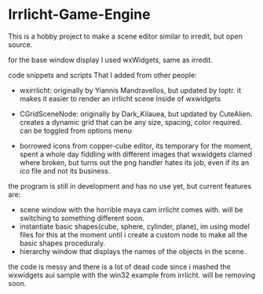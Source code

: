 # Irrlicht-Game-Engine

This is a hobby project to make a scene editor similar to irredit, but open source.

for the base window display I used wxWidgets, same as irredit.

code snippets and scripts That I added from other people:

- wxirrlicht: originally by Yiannis Mandravellos, but updated by loptr. it makes it easier to render an irrlicht scene inside of wxwidgets

- CGridSceneNode: originally by Dark_Kilauea, but updated by CuteAlien. creates a dynamic grid that can be any size, spacing, color required. can be toggled from options menu

- borrowed icons from copper-cube editor, its temporary for the moment, spent a whole day fiddling with different images that wxwidgets clamed where broken,
 but turns out the png handler hates its job, even if its an ico file and not its business.

the program is still in development and has no use  yet, but current features are:

- scene window with the horrible maya cam irrlicht comes with. will be switching to something different soon.
- instantiate basic shapes(cube, sphere, cylinder, plane), im using model files for this at the moment until i create a custom node to make all the basic shapes proceduraly.
- hierarchy window that displays the names of the objects in the scene.

the code is messy and there is a lot of dead code since i mashed the wxwidgets aui sample with the win32 example from irrlicht. will be removing soon.
